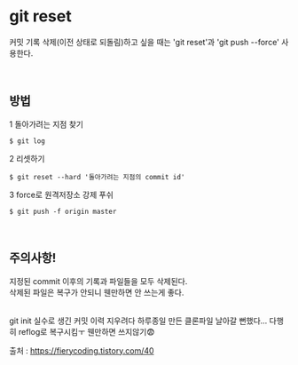 # git reset

커밋 기록 삭제(이전 상태로 되돌림)하고 싶을 때는 'git reset'과 'git push --force' 사용한다.

<br>

## 방법

1 돌아가려는 지점 찾기

    $ git log

2 리셋하기

    $ git reset --hard '돌아가려는 지점의 commit id'

3 force로 원격저장소 강제 푸쉬

    $ git push -f origin master

<br>

## 주의사항!

지정된 commit 이후의 기록과 파일들을 모두 삭제된다.  
삭제된 파일은 복구가 안되니 웬만하면 안 쓰는게 좋다.  
<br>

git init 실수로 생긴 커밋 이력 지우려다 하루종일 만든 클론파일 날아갈 뻔했다... 다행히 reflog로 복구시킴ㅜ 웬만하면 쓰지않기😨

출처 : https://fierycoding.tistory.com/40
